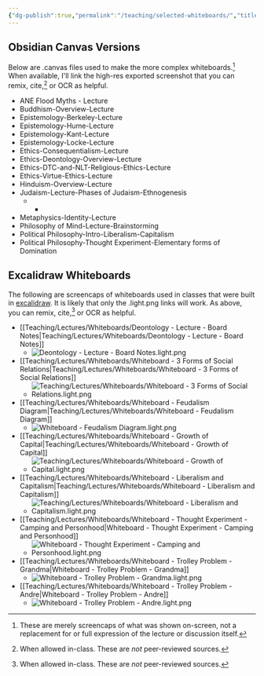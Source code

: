 ```yaml
---
{"dg-publish":true,"permalink":"/teaching/selected-whiteboards/","title":"Obsidian Canvas Versions","tags":["gardenEntry"]}
---
```



## Obsidian Canvas Versions

Below are .canvas files used to make the more complex whiteboards.[^2] When available, I'll link the high-res exported screenshot that you can remix, cite,[^1] or OCR as helpful.

- ANE Flood Myths - Lecture
- Buddhism-Overview-Lecture
- Epistemology-Berkeley-Lecture
- Epistemology-Hume-Lecture
- Epistemology-Kant-Lecture
- Epistemology-Locke-Lecture
- Ethics-Consequentialism-Lecture
- Ethics-Deontology-Overview-Lecture
- Ethics-DTC-and-NLT-Religious-Ethics-Lecture
- Ethics-Virtue-Ethics-Lecture
- Hinduism-Overview-Lecture
- Judaism-Lecture-Phases of Judaism-Ethnogenesis
	- -
- Metaphysics-Identity-Lecture
- Philosophy of Mind-Lecture-Brainstorming
- Political Philosophy-Intro-Liberalism-Capitalism
- Political Philosophy-Thought Experiment-Elementary forms of Domination

## Excalidraw Whiteboards

The following are screencaps of whiteboards used in classes that were built in [excalidraw](http://excalidraw.org). It is likely that only the .light.png links will work. As above, you can remix, cite,[^1] or OCR as helpful.

- [[Teaching/Lectures/Whiteboards/Deontology - Lecture - Board Notes\|Teaching/Lectures/Whiteboards/Deontology - Lecture - Board Notes]]
	- ![Deontology - Lecture - Board Notes.light.png](/img/user/Teaching/Lectures/Whiteboards/Deontology%20-%20Lecture%20-%20Board%20Notes.light.png)
- [[Teaching/Lectures/Whiteboards/Whiteboard - 3 Forms of Social Relations\|Teaching/Lectures/Whiteboards/Whiteboard - 3 Forms of Social Relations]]
	- ![Teaching/Lectures/Whiteboards/Whiteboard - 3 Forms of Social Relations.light.png](/img/user/Teaching/Lectures/Whiteboards/Whiteboard%20-%203%20Forms%20of%20Social%20Relations.light.png)
- [[Teaching/Lectures/Whiteboards/Whiteboard - Feudalism Diagram\|Teaching/Lectures/Whiteboards/Whiteboard - Feudalism Diagram]]
	- ![Whiteboard - Feudalism Diagram.light.png](/img/user/Teaching/Lectures/Whiteboards/Whiteboard%20-%20Feudalism%20Diagram.light.png)
- [[Teaching/Lectures/Whiteboards/Whiteboard - Growth of Capital\|Teaching/Lectures/Whiteboards/Whiteboard - Growth of Capital]]
	- ![Teaching/Lectures/Whiteboards/Whiteboard - Growth of Capital.light.png](/img/user/Teaching/Lectures/Whiteboards/Whiteboard%20-%20Growth%20of%20Capital.light.png)
- [[Teaching/Lectures/Whiteboards/Whiteboard - Liberalism and Capitalism\|Teaching/Lectures/Whiteboards/Whiteboard - Liberalism and Capitalism]]
	- ![Teaching/Lectures/Whiteboards/Whiteboard - Liberalism and Capitalism.light.png](/img/user/Teaching/Lectures/Whiteboards/Whiteboard%20-%20Liberalism%20and%20Capitalism.light.png)
- [[Teaching/Lectures/Whiteboards/Whiteboard - Thought Experiment - Camping and Personhood\|Whiteboard - Thought Experiment - Camping and Personhood]]
	- ![Whiteboard - Thought Experiment - Camping and Personhood.light.png](/img/user/Teaching/Lectures/Whiteboards/Whiteboard%20-%20Thought%20Experiment%20-%20Camping%20and%20Personhood.light.png)
- [[Teaching/Lectures/Whiteboards/Whiteboard - Trolley Problem - Grandma\|Whiteboard - Trolley Problem - Grandma]]
	- ![Whiteboard - Trolley Problem - Grandma.light.png](/img/user/Teaching/Lectures/Whiteboards/Whiteboard%20-%20Trolley%20Problem%20-%20Grandma.light.png)
- [[Teaching/Lectures/Whiteboards/Whiteboard - Trolley Problem - Andre\|Whiteboard - Trolley Problem - Andre]]
	- ![Whiteboard - Trolley Problem - Andre.light.png](/img/user/Teaching/Lectures/Whiteboards/Whiteboard%20-%20Trolley%20Problem%20-%20Andre.light.png)

[^2]: These are merely screencaps of what was shown on-screen, not a replacement for or full expression of the lecture or discussion itself.

[^1]: When allowed in-class. These are *not* peer-reviewed sources.
